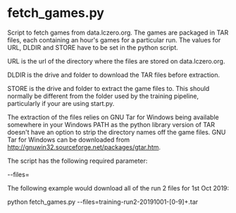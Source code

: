 # fetch_games.py

Script to fetch games from data.lczero.org. The games are packaged in TAR files, each containing an hour's games for a particular run. The values for URL, DLDIR and STORE have to be set in the python script.

URL is the url of the directory where the files are stored on data.lczero.org.

DLDIR is the drive and folder to download the TAR files before extraction.

STORE is the drive and folder to extract the game files to. This should normally be different from the folder used by the training pipeline, particularly if your are using start.py.

The extraction of the files relies on GNU Tar for Windows being available somewhere in your Windows PATH as the python library version of TAR doesn't have an option to strip the directory names off the game files.  GNU Tar for Windows can be downloaded from http://gnuwin32.sourceforge.net/packages/gtar.htm.

The script has the following required parameter:

--files=<file name using regular expression wildcards>

The following example would download all of the run 2 files for 1st Oct 2019:

python fetch_games.py --files=training-run2-20191001-[0-9]+.tar




 